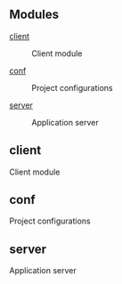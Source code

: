 <!--- Code generated by @the-/script-doc. DO NOT EDIT. -->

## Modules

<dl>
<dt><a href="#module_client">client</a></dt>
<dd><p>Client module</p>
</dd>
<dt><a href="#module_conf">conf</a></dt>
<dd><p>Project configurations</p>
</dd>
<dt><a href="#module_server">server</a></dt>
<dd><p>Application server</p>
</dd>
</dl>

<a name="module_client"></a>

## client
Client module

<a name="module_conf"></a>

## conf
Project configurations

<a name="module_server"></a>

## server
Application server

